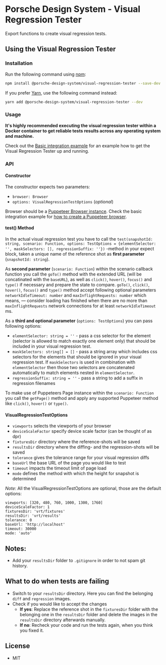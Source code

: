 # Porsche Design System - Visual Regression Tester

Export functions to create visual regression tests.

## Using the Visual Regression Tester

### Installation

Run the following command using [npm](https://www.npmjs.com):

```bash
npm install @porsche-design-system/visual-regression-tester --save-dev
```

If you prefer [Yarn](https://yarnpkg.com), use the following command instead:

```bash
yarn add @porsche-design-system/visual-regression-tester --dev
```

### Usage

__It's highly recommended executing the visual regression tester within a Docker container to get reliable tests
results across any operating system and machine.__

Check out the [Basic integration example](https://github.com/porsche-design-system/porsche-visual-regression-tester/tree/master/examples/basic-integration) for an example how to get the Visual Regression Tester up and running.

### API

#### Constructor

The constructor expects two parameters:

* `browser: Browser`
* `options: VisualRegressionTestOptions` (_optional_)

Browser should be a [Puppeteer Browser instance](https://github.com/GoogleChrome/puppeteer/blob/v1.9.0/docs/api.md#class-browser).
Check the basic integration example for [how to create a Puppeteer browser](https://github.com/porsche-design-system/porsche-visual-regression-tester/blob/master/examples/basic-integration/vrt/example-test.spec.ts#L19).

#### test() Method

In the actual visual regression test you have to call
the `test(snapshotId: string, scenario: Function, options: TestOptions = {elementSelector: '', maskSelectors: [], regressionSuffix: ''})`
-method in your expect block, taken a unique name of the reference shot as **first parameter** (`snapshotId: string`).

As **second parameter** (`scenario: Function`) within the scenario callback function you call the `goTo()` method with
the extended URL (will be concatinated with the `baseURL`), as well as `click()`, `hover()`, `focus()` and `type()` if
necessary and prepare the state to compare.
`goTo()`, `click()`, `hover()`, `focus()` and `type()` method accept following optional
parameters `networkIdleTimeout: number` and `maxInflightRequests: number` which means, — consider loading has finished
when there are no more than `maxInflightRequests` network connections for at least `networkIdleTimeout` ms.

As a **third and optional parameter** (`options: TestOptions`) you can pass following options:

* `elementSelector: string = ''` - pass a css selector for the element (selector is allowed to match exactly one element
  only) that should be included in your visual regression test.
* `maskSelectors: string[] = []` - pass a string array which includes css selectors for the elements that should be
  ignored in your visual regression test. If `maskSelectors` is used in combination with `elementSelector` then those
  two selectors are concatenated automatically to match elements nested in `elementSelector`.
* `regressionSuffix: string = ''` - pass a string to add a suffix in regression filenames

To make use of Puppeteers Page instance within the `scenario: Function` you call the `getPage()` method and apply any
supported Puppeteer method like `click()`, `hover()` or `type()`.

#### VisualRegressionTestOptions

* `viewports` selects the viewports of your browser
* `deviceScaleFactor` specify device scale factor (can be thought of as dpr)
* `fixturesDir` directory where the reference-shots will be saved
* `resultsDir` directory where the diffing- and the regression-shots will be saved
* `tolerance` gives the tolerance range for your visual regression diffs
* `baseUrl` the base URL of the page you would like to test
* `timeout` impacts the timeout limit of page load
* `mode` defines the method with which the height for snapshot is determined

*Note*: All the VisualRegressionTestOptions are optional, those are the default options:

   ```
   viewports: [320, 480, 760, 1000, 1300, 1760]
   deviceScaleFactor: 1
   fixturesDir: 'vrt/fixtures'
   resultsDir: 'vrt/results'
   tolerance: 0
   baseUrl: 'http://localhost'
   timeout: 30000
   mode: 'auto'
   ```

## Notes:

* Add your `resultsDir` folder to `.gitignore` in order to not spam git history.

## What to do when tests are failing

* Switch to your `resultsDir` directory. Here you can find the belonging `diff` and `regression` images.
* Check if you would like to accept the changes
  * **If yes**: Replace the reference shot in the `fixturesDir` folder with the belonging one in the `resultsDir` folder
    and delete the images in the `resultsDir` directory afterwards manually.
  * **If no**: Recheck your code and run the tests again, when you think you fixed it.

## License

- MIT
